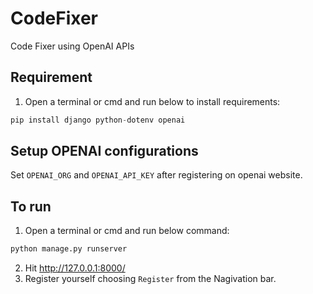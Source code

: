 # CodeFixer
Code Fixer using OpenAI APIs

## Requirement
1. Open a terminal or cmd and run below to install requirements:
```python
pip install django python-dotenv openai
```
## Setup OPENAI configurations
Set `OPENAI_ORG` and `OPENAI_API_KEY` after registering on openai website.

## To run
1. Open a terminal or cmd and run below command:
```python
python manage.py runserver
```
2. Hit http://127.0.0.1:8000/
3. Register yourself choosing `Register` from the Nagivation bar.
